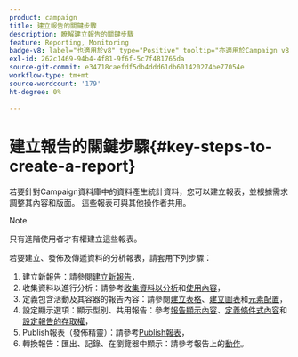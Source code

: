 ```yaml
---
product: campaign
title: 建立報告的關鍵步驟
description: 瞭解建立報告的關鍵步驟
feature: Reporting, Monitoring
badge-v8: label="也適用於v8" type="Positive" tooltip="亦適用於Campaign v8"
exl-id: 262c1469-94b4-4f81-9f6f-5c7f481765da
source-git-commit: e34718caefdf5db4ddd61db601420274be77054e
workflow-type: tm+mt
source-wordcount: '179'
ht-degree: 0%

---
```


# 建立報告的關鍵步驟{#key-steps-to-create-a-report}



若要針對Campaign資料庫中的資料產生統計資料，您可以建立報表，並根據需求調整其內容和版面。 這些報表可與其他操作者共用。

>[!NOTE]
>
>只有進階使用者才有權建立這些報表。

若要建立、發佈及傳遞資料的分析報表，請套用下列步驟：

1. 建立新報告：請參閱[建立新報告](../../reporting/using/creating-a-new-report.md)，
1. 收集資料以進行分析：請參考[收集資料以分析](../../reporting/using/collecting-data-to-analyze.md)和[使用內容](../../reporting/using/using-the-context.md)，
1. 定義包含活動及其容器的報告內容：請參閱[建立表格](../../reporting/using/creating-a-table.md)、[建立圖表](../../reporting/using/creating-a-chart.md)和[元素配置](../../reporting/using/element-layout.md)，
1. 設定顯示選項：顯示型別、共用報告：參考[報告顯示內容](../../reporting/using/configuring-access-to-the-report.md#report-display-context)、[定義條件式內容](../../reporting/using/defining-a-conditional-content.md)和[設定報告的存取權](../../reporting/using/configuring-access-to-the-report.md)，
1. Publish報表（發佈精靈）：請參考[Publish報表](../../reporting/using/configuring-access-to-the-report.md#publishing-the-report)，
1. 轉換報告：匯出、記錄、在瀏覽器中顯示：請參考報告上的[動作](../../reporting/using/actions-on-reports.md)。
